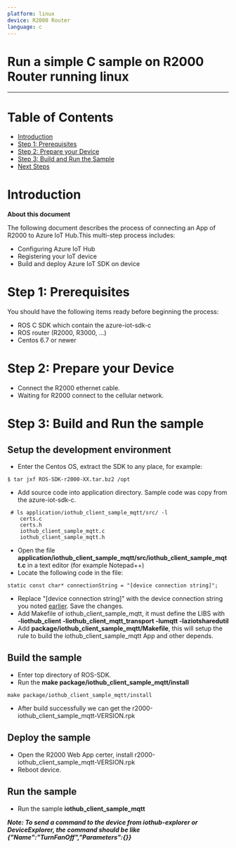 ```yaml
---
platform: linux
device: R2000 Router
language: c
---
```


Run a simple C sample on R2000 Router running linux
===
---

# Table of Contents

-   [Introduction](#Introduction)
-   [Step 1: Prerequisites](#Step-1-Prerequisites)
-   [Step 2: Prepare your Device](#Step-2-PrepareDevice)
-   [Step 3: Build and Run the Sample](#Step-3-Build)
-   [Next Steps](#NextSteps)

<a name="Introduction"></a>
# Introduction

**About this document**

The following document describes the process of connecting an App of R2000 to Azure IoT Hub.This multi-step process includes:
-   Configuring Azure IoT Hub
-   Registering your IoT device
-   Build and deploy Azure IoT SDK on device

<a name="Step-1-Prerequisites"></a>
# Step 1: Prerequisites

You should have the following items ready before beginning the process:
-   ROS C SDK which contain the azure-iot-sdk-c
- ROS router (R2000, R3000, ...)
- Centos 6.7 or newer 

<a name="Step-2-PrepareDevice"></a>
# Step 2: Prepare your Device
-  Connect the R2000 ethernet cable.
-  Waiting for R2000 connect to the cellular network.

<a name="Step-3-Build"></a>
# Step 3: Build and Run the sample

## Setup the development environment

- Enter the Centos OS, extract the SDK to any place, for example:

``` 
$ tar jxf ROS-SDK-r2000-XX.tar.bz2 /opt
```

- Add source code into application directory. Sample code was copy from the azure-iot-sdk-c.
```
 # ls application/iothub_client_sample_mqtt/src/ -l
    certs.c
    certs.h
    iothub_client_sample_mqtt.c
    iothub_client_sample_mqtt.h
```
- Open the file **application/iothub_client_sample_mqtt/src/iothub_client_sample_mqtt.c** in a text editor (for example Notepad++)
- Locate the following code in the file:
```
static const char* connectionString = "[device connection string]";
```
- Replace "[device connection string]" with the device connection string you noted [earlier](#beforebegin). Save the changes.
- Add Makefile of iothub_client_sample_mqtt, it must define the LIBS with **-liothub_client -liothub_client_mqtt_transport -lumqtt -laziotsharedutil**
- Add **package/iothub_client_sample_mqtt/Makefile**, this will setup the rule to build the iothub_client_sample_mqtt App and other depends.

 <a name="build"></a>
## Build the sample

- Enter top directory of ROS-SDK.
- Run the **make package/iothub_client_sample_mqtt/install**
```
make package/iothub_client_sample_mqtt/install
```
- After build successfully we can get the r2000-iothub_client_sample_mqtt-VERSION.rpk

<a name="deploy"></a>
## Deploy the sample

- Open the R2000 Web App certer, install r2000-iothub_client_sample_mqtt-VERSION.rpk
- Reboot device.

<a name="run"></a>
## Run the sample

- Run the sample **iothub_client_sample_mqtt**

***Note: To send a command to the device from iothub-explorer or DeviceExplorer, the command should be like {"Name":"TurnFanOff","Parameters":{}}***
